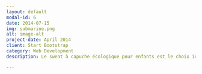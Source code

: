 ```yaml
---
layout: default
modal-id: 6
date: 2014-07-15
img: submarine.png
alt: image-alt
project-date: April 2014
client: Start Bootstrap
category: Web Development
description: Le sweat à capuche écologique pour enfants est le choix idéal pour les parents soucieux de l'environnement et à la recherche de vêtements durables pour leurs enfants. Fabriqué à partir de coton biologique et de polyester recyclé, ce sweat offre chaleur et confort tout en soutenant des pratiques respectueuses de l'environnement. Doté d'une poche frontale pratique et de poignets côtelés, ce sweat à capuche est à la fois fonctionnel et tendance. Disponible en bleu, il est parfait pour les aventures quotidiennes des enfants. ![kids-eco-hoodie-black-front-66268db7d4223](https://github.com/neohack22/ai-powered-fundraising/assets/22855916/23139adc-18cd-4d61-a267-80a65f35830b)

---
```

